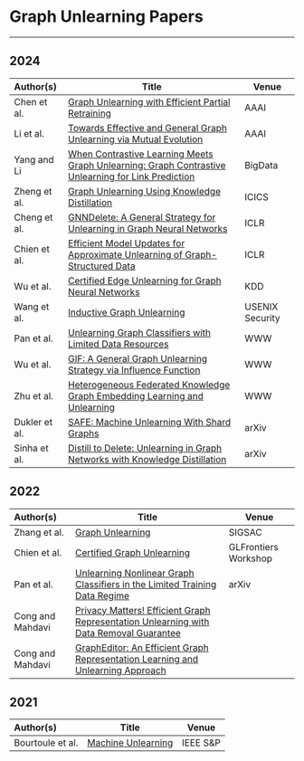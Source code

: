 # Graph Unlearning Papers

---

## 2024

| Author(s) | Title | Venue |
|:----------| ----- | ----- |
| Chen et al.| [Graph Unlearning with Efficient Partial Retraining](https://arxiv.org/pdf/2403.07353) | AAAI | 
| Li et al. | [Towards Effective and General Graph Unlearning via Mutual Evolution](https://arxiv.org/abs/2401.11760) | AAAI |
| Yang and Li | [When Contrastive Learning Meets Graph Unlearning: Graph Contrastive Unlearning for Link Prediction](https://ieeexplore.ieee.org/abstract/document/10386624?casa_token=Bjay4FnV6nsAAAAA:ELDmygCAnGPf0IPUL5BBApBE7oJauAxYMGUkWZlWMHIqYVGk7dksuZ_Ui-ahThfHYe3Kbgb4xw) | BigData |
| Zheng et al. | [Graph Unlearning Using Knowledge Distillation](https://link.springer.com/chapter/10.1007/978-981-99-7356-9_29) | ICICS |
| Cheng et al. | [GNNDelete: A General Strategy for Unlearning in Graph Neural Networks](https://arxiv.org/abs/2302.13406) | ICLR |
| Chien et al. | [Efficient Model Updates for Approximate Unlearning of Graph-Structured Data](https://openreview.net/forum?id=fhcu4FBLciL) | ICLR |
| Wu et al. | [Certified Edge Unlearning for Graph Neural Networks](https://yue-ning.github.io/docs/kdd23-ceu.pdf) | KDD |
| Wang et al. | [Inductive Graph Unlearning](https://arxiv.org/abs/2304.03093) | USENIX Security |
| Pan et al. | [Unlearning Graph Classifiers with Limited Data Resources](https://dl.acm.org/doi/10.1145/3543507.3583547) | WWW |
| Wu et al. | [GIF: A General Graph Unlearning Strategy via Influence Function](https://dl.acm.org/doi/abs/10.1145/3543507.3583521) | WWW |
| Zhu et al. | [Heterogeneous Federated Knowledge Graph Embedding Learning and Unlearning](https://arxiv.org/abs/2302.02069) | WWW |
| Dukler et al. | [SAFE: Machine Unlearning With Shard Graphs](https://arxiv.org/abs/2304.13169) | arXiv |
| Sinha et al. | [Distill to Delete: Unlearning in Graph Networks with Knowledge Distillation](https://arxiv.org/abs/2309.16173) | arXiv |

## 2022

| Author(s) | Title | Venue |
|:----------| ----- | ----- |
| Zhang et al.| [Graph Unlearning](https://arxiv.org/pdf/2103.14991) | SIGSAC | 
| Chien et al. | [Certified Graph Unlearning](https://arxiv.org/abs/2206.09140) | GLFrontiers Workshop |
| Pan et al. | [Unlearning Nonlinear Graph Classifiers in the Limited Training Data Regime](https://arxiv.org/abs/2211.03216) | arXiv | Said et al. | [A Survey of Graph Unlearning](https://arxiv.org/abs/2310.02164) | arXiv |
| Cong and Mahdavi | [Privacy Matters! Efficient Graph Representation Unlearning with Data Removal Guarantee](https://congweilin.github.io/CongWeilin.io/files/Projector.pdf) | |
| Cong and Mahdavi | [GraphEditor: An Efficient Graph Representation Learning and Unlearning Approach](https://congweilin.github.io/CongWeilin.io/files/GraphEditor.pdf) | |

## 2021

| Author(s) | Title | Venue |
|:----------| ----- | ----- |
| Bourtoule et al.| [Machine Unlearning](https://arxiv.org/abs/1912.03817) |  IEEE S&P  | 
